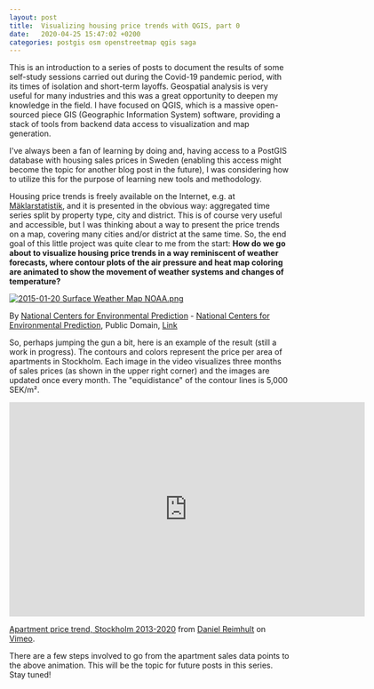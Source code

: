 ```yaml
---
layout: post
title:  Visualizing housing price trends with QGIS, part 0
date:   2020-04-25 15:47:02 +0200
categories: postgis osm openstreetmap qgis saga
---
```

This is an introduction to a series of posts to document the results of some self-study sessions carried out during the Covid-19 pandemic period, with its times of isolation and short-term layoffs. Geospatial analysis is very useful for many industries and this was a great opportunity to deepen my knowledge in the field. I have focused on QGIS, which is a massive open-sourced piece GIS (Geographic Information System) software, providing a stack of tools from backend data access to visualization and map generation.

I've always been a fan of learning by doing and, having access to a PostGIS database with housing sales prices in Sweden (enabling this access might become the topic for another blog post in the future), I was considering how to utilize this for the purpose of learning new tools and methodology.

Housing price trends is freely available on the Internet, e.g. at [Mäklarstatistik](https://www.maklarstatistik.se/), and it is presented in the obvious way: aggregated time series split by property type, city and district. This is of course very useful and accessible, but I was thinking about a way to present the price trends on a map, covering many cities and/or district at the same time. So, the end goal of this little project was quite clear to me from the start: **How do we go about to visualize housing price trends in a way reminiscent of weather forecasts, where contour plots of the air pressure and heat map coloring are animated to show the movement of weather systems and changes of temperature?**

<p><a href="https://commons.wikimedia.org/wiki/File:2015-01-20_Surface_Weather_Map_NOAA.png#/media/File:2015-01-20_Surface_Weather_Map_NOAA.png"><img src="https://upload.wikimedia.org/wikipedia/commons/3/3f/2015-01-20_Surface_Weather_Map_NOAA.png" alt="2015-01-20 Surface Weather Map NOAA.png"></a><br><figcaption>By <a href="https://en.wikipedia.org/wiki/National_Centers_for_Environmental_Prediction" class="extiw" title="w:National Centers for Environmental Prediction">National Centers for Environmental Prediction</a> - <a rel="nofollow" class="external text" href="https://www.wpc.ncep.noaa.gov/dailywxmap/index.html">National Centers for Environmental Prediction</a>, Public Domain, <a href="https://commons.wikimedia.org/w/index.php?curid=38139297">Link</a></figcaption></p>

So, perhaps jumping the gun a bit, here is an example of the result (still a work in progress). The contours and colors represent the price per area of apartments in Stockholm. Each image in the video visualizes three months of sales prices (as shown in the upper right corner) and the images are updated once every month. The "equidistance" of the contour lines is 5,000 SEK/m².

<iframe src="https://player.vimeo.com/video/410120629" width="640" height="386" frameborder="0" allow="autoplay; fullscreen" allowfullscreen></iframe>
<p><figcaption><a href="https://vimeo.com/410120629">Apartment price trend, Stockholm 2013-2020</a> from <a href="https://vimeo.com/user113431800">Daniel Reimhult</a> on <a href="https://vimeo.com">Vimeo</a>.</figcaption></p>

There are a few steps involved to go from the apartment sales data points to the above animation. This will be the topic for future posts in this series. Stay tuned!
